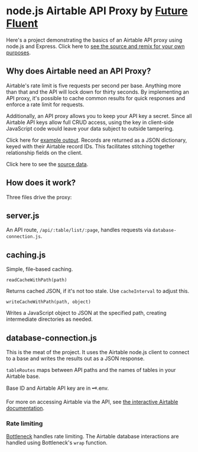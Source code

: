 node.js Airtable API Proxy by [Future Fluent](http://futurefluent.com)
=================

Here's a project demonstrating the basics of an Airtable API proxy using node.js and Express. Click here to [see the source and remix for your own purposes](https://glitch.com/edit/#!/airtable-api-proxy).

## Why does Airtable need an API Proxy?

Airtable's rate limit is five requests per second per base. Anything more than that and the API will lock down for thirty seconds. By implementing an API proxy, it's possible to cache common results for quick responses and enforce a rate limit for requests.

Additionally, an API proxy allows you to keep your API key a secret. Since all Airtable API keys allow full CRUD access, using the key in client-side JavaScript code would leave your data subject to outside tampering.

Click here for [example output](https://airtable-api-proxy.glitch.me/api/ai/list/0). Records are returned as a JSON dictionary, keyed with their Airtable record IDs. This facilitates stitching together relationship fields on the client.

Click here to see the [source data](https://airtable.com/shrK9YNbrZa8MsyCw).

## How does it work?

Three files drive the proxy:

## server.js

An API route, `/api/:table/list/:page`, handles requests via `database-connection.js`.

## caching.js

Simple, file-based caching.

`readCacheWithPath(path)`

Returns cached JSON, if it's not too stale. Use `cacheInterval` to adjust this.

`writeCacheWithPath(path, object)`

Writes a JavaScript object to JSON at the specified path, creating intermediate directories as needed.

## database-connection.js

This is the meat of the project. It uses the Airtable node.js client to connect to a base and writes the results out as a JSON response.

`tableRoutes` maps between API paths and the names of tables in your Airtable base.

Base ID and Airtable API key are in 🗝.env.

For more on accessing Airtable via the API, see [the interactive Airtable documentation](https://airtable.com/api).

### Rate limiting

[Bottleneck](https://www.npmjs.com/package/bottleneck) handles rate limiting. The Airtable database interactions are handled using Bottleneck's `wrap` function.